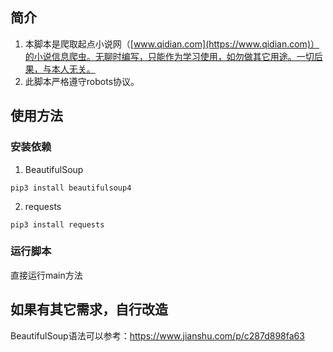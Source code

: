 ## 简介
1. 本脚本是爬取起点小说网（[www.qidian.com](https://www.qidian.com)）的小说信息爬虫。无聊时编写，只能作为学习使用，如勿做其它用途。一切后果，与本人无关。
2. 此脚本严格遵守robots协议。
## 使用方法
### 安装依赖
1. BeautifulSoup
```shell
pip3 install beautifulsoup4
```
2. requests
```shell
pip3 install requests
```
### 运行脚本
直接运行main方法
## 如果有其它需求，自行改造
BeautifulSoup语法可以参考：https://www.jianshu.com/p/c287d898fa63
